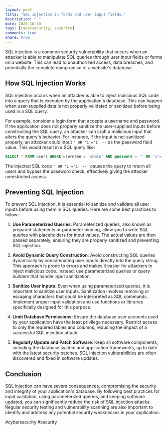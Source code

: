 ```yaml
---
layout: post
title: "SQL injection in forms and user input fields."
description: " "
date: 2023-10-10
tags: [cybersecurity, security]
comments: true
share: true
---
```


SQL injection is a common security vulnerability that occurs when an attacker is able to manipulate SQL queries through user input fields or forms on a website. This can lead to unauthorized access, data breaches, and potentially the complete compromise of a website's database.

## How SQL Injection Works

SQL injection occurs when an attacker is able to inject malicious SQL code into a query that is executed by the application's database. This can happen when user-supplied data is not properly validated or sanitized before being used in a SQL query.

For example, consider a login form that accepts a username and password. If the application does not properly sanitize the user-supplied inputs before constructing the SQL query, an attacker can craft a malicious input that alters the query's behavior. For instance, if the input is not sanitized properly, an attacker could input `' OR '1'='1' --` as the password field value. This would result in a SQL query like:

```sql
SELECT * FROM users WHERE username = 'admin' AND password = '' OR '1'='1' --'
```

The injected SQL code `' OR '1'='1' --'` causes the query to return all users and bypass the password check, effectively giving the attacker unrestricted access.

## Preventing SQL Injection

To prevent SQL injection, it is essential to sanitize and validate all user inputs before using them in SQL queries. Here are some best practices to follow:

1. **Use Parameterized Queries**: Parameterized queries, also known as prepared statements or parameter binding, allow you to write SQL queries with placeholders for input values. The actual values are then passed separately, ensuring they are properly sanitized and preventing SQL injection.

2. **Avoid Dynamic Query Construction**: Avoid constructing SQL queries dynamically by concatenating user inputs directly into the query string. This approach is prone to errors and makes it easier for attackers to inject malicious code. Instead, use parameterized queries or query builders that handle input sanitization.

3. **Sanitize User Inputs**: Even when using parameterized queries, it is important to sanitize user inputs. Sanitization involves removing or escaping characters that could be interpreted as SQL commands. Implement proper input validation and use functions or libraries specifically designed for this purpose.

4. **Limit Database Permissions**: Ensure the database user accounts used by your application have the least privilege necessary. Restrict access to only the required tables and columns, reducing the impact of a successful SQL injection attack.

5. **Regularly Update and Patch Software**: Keep all software components, including the database system and application frameworks, up to date with the latest security patches. SQL injection vulnerabilities are often discovered and fixed in software updates.

## Conclusion

SQL injection can have severe consequences, compromising the security and integrity of your application's database. By following best practices for input validation, using parameterized queries, and keeping software updated, you can significantly reduce the risk of SQL injection attacks. Regular security testing and vulnerability scanning are also important to identify and address any potential security weaknesses in your application.

#cybersecurity #security